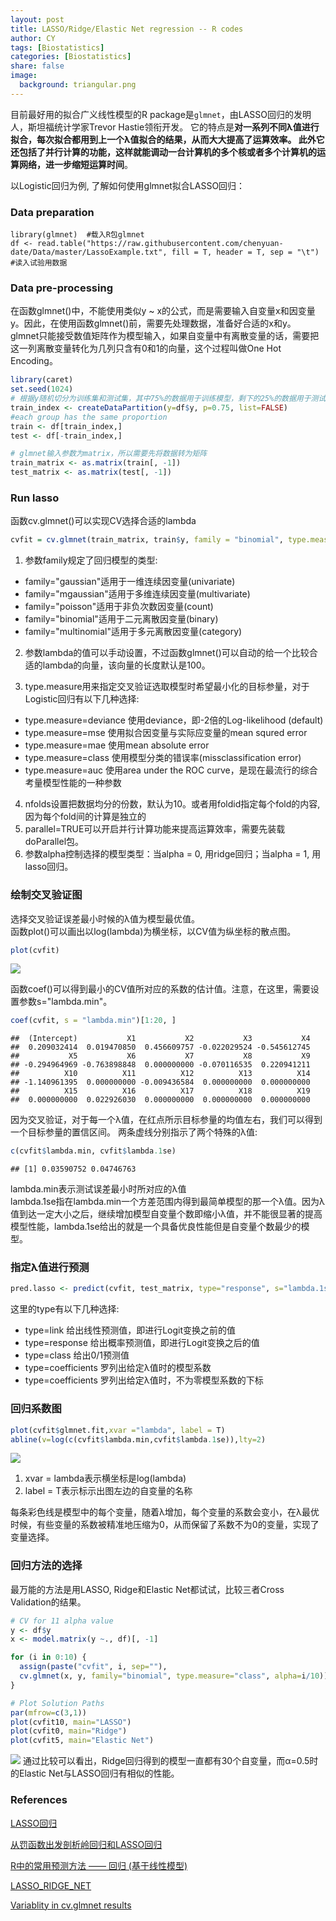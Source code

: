 ```yaml
---
layout: post
title: LASSO/Ridge/Elastic Net regression -- R codes
author: CY
tags: [Biostatistics]
categories: [Biostatistics]
share: false
image:
  background: triangular.png 
---
```




目前最好用的拟合广义线性模型的R package是`glmnet`，由LASSO回归的发明人，斯坦福统计学家Trevor Hastie领衔开发。 它的特点是**对一系列不同λ值进行拟合，每次拟合都用到上一个λ值拟合的结果，从而大大提高了运算效率。 此外它还包括了并行计算的功能，这样就能调动一台计算机的多个核或者多个计算机的运算网络，进一步缩短运算时间**。



以Logistic回归为例, 了解如何使用glmnet拟合LASSO回归：  

### Data preparation

```
library(glmnet)  #载入R包glmnet
df <- read.table("https://raw.githubusercontent.com/chenyuan-date/Data/master/LassoExample.txt", fill = T, header = T, sep = "\t")  #读入试验用数据
```



### Data pre-processing

在函数glmnet()中，不能使用类似y ~ x的公式，而是需要输入自变量x和因变量y。因此，在使用函数glmnet()前，需要先处理数据，准备好合适的x和y。                
glmnet只能接受数值矩阵作为模型输入，如果自变量中有离散变量的话，需要把这一列离散变量转化为几列只含有0和1的向量，这个过程叫做One Hot Encoding。   

```r
library(caret)
set.seed(1024)
# 根据y随机切分为训练集和测试集，其中75%的数据用于训练模型，剩下的25%的数据用于测试。
train_index <- createDataPartition(y=df$y, p=0.75, list=FALSE)
#each group has the same proportion
train <- df[train_index,]
test <- df[-train_index,]

# glmnet输入参数为matrix，所以需要先将数据转为矩阵
train_matrix <- as.matrix(train[, -1])
test_matrix <- as.matrix(test[, -1])
```



### Run lasso

函数cv.glmnet()可以实现CV选择合适的lambda    

```r
cvfit = cv.glmnet(train_matrix, train$y, family = "binomial", type.measure = "class", nfolds = 10, alpha = 1)
```

1. 参数family规定了回归模型的类型:                 

- family="gaussian"适用于一维连续因变量(univariate)            
- family="mgaussian"适用于多维连续因变量(multivariate)            
- family="poisson"适用于非负次数因变量(count)         
- family="binomial"适用于二元离散因变量(binary)          
- family="multinomial"适用于多元离散因变量(category)       

2. 参数lambda的值可以手动设置，不过函数glmnet()可以自动的给一个比较合适的lambda的向量，该向量的长度默认是100。          


3. type.measure用来指定交叉验证选取模型时希望最小化的目标参量，对于Logistic回归有以下几种选择:     

- type.measure=deviance 使用deviance，即-2倍的Log-likelihood (default)                         
- type.measure=mse 使用拟合因变量与实际应变量的mean squred error    
- type.measure=mae 使用mean absolute error           
- type.measure=class 使用模型分类的错误率(missclassification error)       
- type.measure=auc 使用area under the ROC curve，是现在最流行的综合考量模型性能的一种参数    

4. nfolds设置把数据均分的份数，默认为10。或者用foldid指定每个fold的内容, 因为每个fold间的计算是独立的
5. parallel=TRUE可以开启并行计算功能来提高运算效率，需要先装载doParallel包。
6. 参数alpha控制选择的模型类型：当alpha = 0, 用ridge回归；当alpha = 1, 用lasso回归。

### 绘制交叉验证图

选择交叉验证误差最小时候的λ值为模型最优值。     
函数plot()可以画出以log(lambda)为横坐标，以CV值为纵坐标的散点图。           

```r
plot(cvfit)
```

![](/images/LASSO-unnamed-chunk-5-1.png)



函数coef()可以得到最小的CV值所对应的系数的估计值。注意，在这里，需要设置参数s="lambda.min"。   

```r
coef(cvfit, s = "lambda.min")[1:20, ]
```

```
##  (Intercept)           X1           X2           X3           X4 
##  0.209032414  0.019470850  0.456609757 -0.022029524 -0.545612745 
##           X5           X6           X7           X8           X9 
## -0.294964969 -0.763898848  0.000000000 -0.070116535  0.220941211 
##          X10          X11          X12          X13          X14 
## -1.140961395  0.000000000 -0.009436584  0.000000000  0.000000000 
##          X15          X16          X17          X18          X19 
##  0.000000000  0.022926030  0.000000000  0.000000000  0.000000000
```



因为交叉验证，对于每一个λ值，在红点所示目标参量的均值左右，我们可以得到一个目标参量的置信区间。 两条虚线分别指示了两个特殊的λ值:      

```r
c(cvfit$lambda.min, cvfit$lambda.1se)
```

```
## [1] 0.03590752 0.04746763
```

lambda.min表示测试误差最小时所对应的λ值          
lambda.1se指在lambda.min一个方差范围内得到最简单模型的那一个λ值。因为λ值到达一定大小之后，继续增加模型自变量个数即缩小λ值，并不能很显著的提高模型性能，lambda.1se给出的就是一个具备优良性能但是自变量个数最少的模型。



### 指定λ值进行预测

```r
pred.lasso <- predict(cvfit, test_matrix, type="response", s="lambda.1se")
```

这里的type有以下几种选择:

- type=link 给出线性预测值，即进行Logit变换之前的值      
- type=response 给出概率预测值，即进行Logit变换之后的值             
- type=class 给出0/1预测值                  
- type=coefficients 罗列出给定λ值时的模型系数
- type=coefficients 罗列出给定λ值时，不为零模型系数的下标




### 回归系数图

```r
plot(cvfit$glmnet.fit,xvar ="lambda", label = T) 
abline(v=log(c(cvfit$lambda.min,cvfit$lambda.1se)),lty=2)
```

![](/images/LASSO-unnamed-chunk-9-1.png)

1. xvar = lambda表示横坐标是log(lambda)           
2. label = T表示标示出图左边的自变量的名称         

每条彩色线是模型中的每个变量，随着λ增加，每个变量的系数会变小，在λ最优时候，有些变量的系数被精准地压缩为0，从而保留了系数不为0的变量，实现了变量选择。



### 回归方法的选择

最万能的方法是用LASSO, Ridge和Elastic Net都试试，比较三者Cross Validation的结果。      

```r
# CV for 11 alpha value
y <- df$y
x <- model.matrix(y ~., df)[, -1]

for (i in 0:10) {
  assign(paste("cvfit", i, sep=""),
  cv.glmnet(x, y, family="binomial", type.measure="class", alpha=i/10))
}

# Plot Solution Paths
par(mfrow=c(3,1))
plot(cvfit10, main="LASSO")
plot(cvfit0, main="Ridge")
plot(cvfit5, main="Elastic Net")
```

![](/images/LASSO-unnamed-chunk-10-1.png)
通过比较可以看出，Ridge回归得到的模型一直都有30个自变量，而α=0.5时的Elastic Net与LASSO回归有相似的性能。



### References

[LASSO回归](https://mp.weixin.qq.com/s?__biz=MjM5NDQ3NTkwMA==&mid=2650141539&idx=1&sn=a87131323374c4c88d21815b42a55bc3&chksm=be86697089f1e066ed4c11e5424b0e1c77559f5ec8c1010b43a238378ff6a8bba7a31727dbfb&mpshare=1&scene=1&srcid=1011tq3IpVfQceauJTYWdzWb&pass_ticket=%2BQmzqwLJ7i94zI9u3OemX6KuVwQooQBl2zUxBSpM4hPdyp4uQsp2nXmpNojPLH6u#rd)             

[从罚函数出发剖析岭回归和LASSO回归](https://mp.weixin.qq.com/s?__biz=MzA5NjQ3MzE2NA==&mid=402778142&idx=1&sn=57dbc7589e608967ab119839582a31bc&mpshare=1&scene=1&srcid=1213SEDEaXYoYLb2WCnaPqRZ&pass_ticket=%2BQmzqwLJ7i94zI9u3OemX6KuVwQooQBl2zUxBSpM4hPdyp4uQsp2nXmpNojPLH6u#rd)                     

[R中的常用预测方法 —— 回归 (基于线性模型)](https://mp.weixin.qq.com/s?__biz=MzUzMTE2ODg1OA==&mid=2247483665&idx=1&sn=5600048770fe8bd02f3aeec666da2cbb&chksm=fa47ea24cd3063321307453455569e8be9a5407a6ffa7f7284e49a038aef9f6c1cabac4acf49&mpshare=1&scene=1&srcid=1211evnN0wYtNJkwL2uKm2Ke&pass_ticket=%2BQmzqwLJ7i94zI9u3OemX6KuVwQooQBl2zUxBSpM4hPdyp4uQsp2nXmpNojPLH6u#rd)                       

[LASSO_RIDGE_NET](http://www4.stat.ncsu.edu/~post/josh/LASSO_Ridge_Elastic_Net_-_Examples.html)    

[Variablity in cv.glmnet results](https://stats.stackexchange.com/questions/97777/variablity-in-cv-glmnet-results)     











